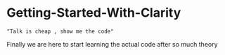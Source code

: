 # Getting-Started-With-Clarity

    "Talk is cheap , show me the code"
    
    
Finally we are here to start learning the actual code after so much theory 
